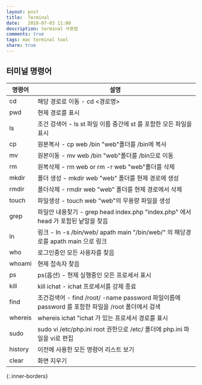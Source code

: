 ```yaml
---
layout: post
title:  Terminal
date:   2018-07-03 11:00
description: terminal 사용법
comments: true
tags: mac terminal tool
share: true 
---
```


## 터미널 명령어

명령어 | 설명
--- | ---
cd | 해당 경로로 이동 - cd <경로명>
pwd | 현제 경로를 표시
ls | 조건 검색어 - ls st 파일 이름 중간에 st 를 포함한 모든 파일을 표시
cp | 원본복사 - cp web /bin "web"폴더를 /bin에 복사
mv | 원본이동 - mv web /bin "web"폴더를 /bin으로 이동
rm | 원복삭제 - rm web or rm -r web "web"폴더를 삭제
mkdir | 폴더 생성 - mkdir web "web" 폴더를 현제 경로에 생성
rmdir | 폴더삭제 - rmdir web "web" 폴더를 현제 경로에서 삭제
touch | 파일생성 - touch web "web"의 무용량 파일을 생성
grep | 파일안 내용찾기 - grep head index.php "index.php" 에서 head 가 포함된 낱말을 찾음
ln | 링크 - ln -s /bin/web/ apath main "/bin/web/" 의 해당경로를 apath main 으로 링크
who | 로그인중인 모든 사용자를 찾음
whoami | 현제 접속자 찾음
ps | ps(옵션) - 현제 실행중인 모든 프로세서 표시
kill | kill ichat - ichat 프로세서를 강제 종료
find | 조건검색어 - find /root/ -name password 파일이름에 password 를 포함한 파일을 /root 폴더에서 검색
whereis | whereis ichat "ichat 가 있는 프로세서 경로를 표시
sudo | sudo vi /etc/php.ini root 권한으로 /etc/ 폴더에 php.ini 파일을 vi로 편집
history | 이전에 사용한 모든 명령어 리스트 보기
clear | 화면 지우기
{:.inner-borders}

<br>
<br>
<br>
<br>
<br>
